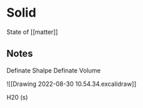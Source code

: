 # Solid
State of [[matter]]
## Notes
 

Definate Shalpe
Definate Volume

![[Drawing 2022-08-30 10.54.34.excalidraw]]


H20 (s)